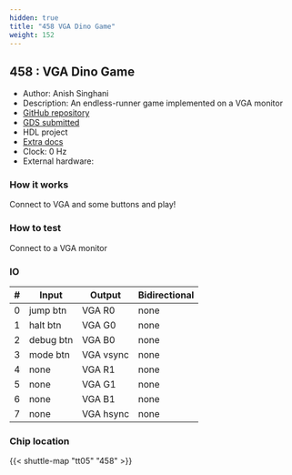 ```yaml
---
hidden: true
title: "458 VGA Dino Game"
weight: 152
---
```


## 458 : VGA Dino Game

* Author: Anish Singhani
* Description: An endless-runner game implemented on a VGA monitor
* [GitHub repository](https://github.com/asinghani/dinogame-tt05)
* [GDS submitted](https://github.com/asinghani/dinogame-tt05/actions/runs/6753545892)
* HDL project
* [Extra docs]()
* Clock: 0 Hz
* External hardware: 



### How it works

Connect to VGA and some buttons and play!


### How to test

Connect to a VGA monitor


### IO

| # | Input        | Output       | Bidirectional      |
|---|--------------|--------------| -------------------|
| 0 | jump btn  | VGA R0 | none |
| 1 | halt btn  | VGA G0 | none |
| 2 | debug btn  | VGA B0 | none |
| 3 | mode btn  | VGA vsync | none |
| 4 | none  | VGA R1 | none |
| 5 | none  | VGA G1 | none |
| 6 | none  | VGA B1 | none |
| 7 | none  | VGA hsync | none |

### Chip location

{{< shuttle-map "tt05" "458" >}}

